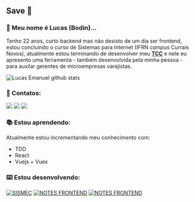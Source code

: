 ## Save :call_me_hand:

### :goat: Meu nome é Lucas (Bodin)...
Tenho 22 anos, curto backend mas não desisto de um dia ser frontend, estou concluindo o curso de Sistemas para Internet (IFRN <i>campus</i> Currais Novos), atualmente estou terminando de desenvolver meu **<a href="https://github.com/lucasemanuel/sismec">TCC</a>** e nele eu apresento uma ferramenta - também desenvolvida pela minha pessoa - para auxilar gerentes de microempresas varejistas.

![Lucas Emanuel github stats](https://github-readme-stats.vercel.app/api?username=lucasemanuel&count_private=true)


### :iphone:	Contatos:
[<img src="https://img.shields.io/badge/linkedin-%230077B5.svg?&style=for-the-badge&logo=linkedin&logoColor=white" />](https://www.linkedin.com/in/lucaseman/) [<img src="https://img.shields.io/badge/instagram-%23E4405F.svg?&style=for-the-badge&logo=instagram&logoColor=white">](https://www.instagram.com/_lucaseman/) 
[<img src="https://img.shields.io/badge/medium-%2312100E.svg?&style=for-the-badge&logo=medium&logoColor=white" />](https://medium.com/lucaseman)

### :books:	Estou aprendendo:
Atualmente estou incrementando meu conhecimento com:
- TDD
- React
- Vuejs + Vuex

### :keyboard: Estou desenvolvendo:

[![SISMEC](https://github-readme-stats.vercel.app/api/pin/?username=lucasemanuel&repo=sismec)](https://github.com/lucasemanuel/sismec)
[![NOTES FRONTEND](https://github-readme-stats.vercel.app/api/pin/?username=lucasemanuel&repo=notes-front-end)](https://github.com/lucasemanuel/notes-front-end)
[![NOTES FRONTEND](https://github-readme-stats.vercel.app/api/pin/?username=lucasemanuel&repo=notes)](https://github.com/lucasemanuel/notes)

<!--
**lucasemanuel/lucasemanuel** is a ✨ _special_ ✨ repository because its `README.md` (this file) appears on your GitHub profile.

Here are some ideas to get you started:

- 🔭 I’m currently working on ...
- 🌱 I’m currently learning ...
- 👯 I’m looking to collaborate on ...
- 🤔 I’m looking for help with ...
- 💬 Ask me about ...
- 📫 How to reach me: ...
- 😄 Pronouns: ...
- ⚡ Fun fact: ...
-->
